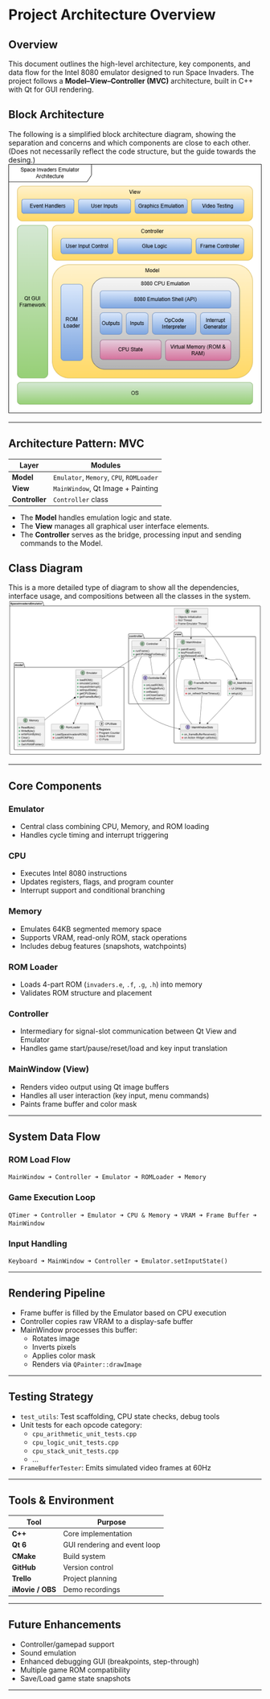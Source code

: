 # Project Architecture Overview

## Overview

This document outlines the high-level architecture, key components, and data flow for the Intel 8080 emulator designed to run Space Invaders. The project follows a **Model–View–Controller (MVC)** architecture, built in C++ with Qt for GUI rendering.

## Block Architecture
The following is a simplified block architecture diagram, showing the separation and concerns and which components are close to each other. (Does not necessarily reflect the code structure, but the guide towards the desing.)
![Block Architecture](diagrams/SpaceInvadersEmulatorArchitecture_v2.drawio.png)

---

## Architecture Pattern: MVC

| Layer     | Modules |
|-----------|---------|
| **Model** | `Emulator`, `Memory`, `CPU`, `ROMLoader` |
| **View**  | `MainWindow`, Qt Image + Painting |
| **Controller** | `Controller` class |

- The **Model** handles emulation logic and state.
- The **View** manages all graphical user interface elements.
- The **Controller** serves as the bridge, processing input and sending commands to the Model.

## Class Diagram
This is a more detailed type of diagram to show all the dependencies, interface usage, and compositions between all the classes in the system.
![Class Diagram](diagrams/SpaceInvaderClassDiagram.png)

---

## Core Components

### Emulator
- Central class combining CPU, Memory, and ROM loading
- Handles cycle timing and interrupt triggering

### CPU
- Executes Intel 8080 instructions
- Updates registers, flags, and program counter
- Interrupt support and conditional branching

### Memory
- Emulates 64KB segmented memory space
- Supports VRAM, read-only ROM, stack operations
- Includes debug features (snapshots, watchpoints)

### ROM Loader
- Loads 4-part ROM (`invaders.e`, `.f`, `.g`, `.h`) into memory
- Validates ROM structure and placement

### Controller
- Intermediary for signal-slot communication between Qt View and Emulator
- Handles game start/pause/reset/load and key input translation

### MainWindow (View)
- Renders video output using Qt image buffers
- Handles all user interaction (key input, menu commands)
- Paints frame buffer and color mask

---

## System Data Flow

### ROM Load Flow
```
MainWindow ➜ Controller ➜ Emulator ➜ ROMLoader ➜ Memory
```

### Game Execution Loop
```
QTimer ➜ Controller ➜ Emulator ➜ CPU & Memory ➜ VRAM ➜ Frame Buffer ➜ MainWindow
```

### Input Handling
```
Keyboard ➜ MainWindow ➜ Controller ➜ Emulator.setInputState()
```

---

## Rendering Pipeline

- Frame buffer is filled by the Emulator based on CPU execution
- Controller copies raw VRAM to a display-safe buffer
- MainWindow processes this buffer:
  - Rotates image
  - Inverts pixels
  - Applies color mask
  - Renders via `QPainter::drawImage`

---

## Testing Strategy

- `test_utils`: Test scaffolding, CPU state checks, debug tools
- Unit tests for each opcode category:
  - `cpu_arithmetic_unit_tests.cpp`
  - `cpu_logic_unit_tests.cpp`
  - `cpu_stack_unit_tests.cpp`
  - ...
- `FrameBufferTester`: Emits simulated video frames at 60Hz

---

## Tools & Environment

| Tool        | Purpose |
|-------------|---------|
| **C++**     | Core implementation |
| **Qt 6**    | GUI rendering and event loop |
| **CMake**   | Build system |
| **GitHub**  | Version control |
| **Trello**  | Project planning |
| **iMovie / OBS** | Demo recordings |

---

## Future Enhancements

- Controller/gamepad support
- Sound emulation
- Enhanced debugging GUI (breakpoints, step-through)
- Multiple game ROM compatibility
- Save/Load game state snapshots

---
